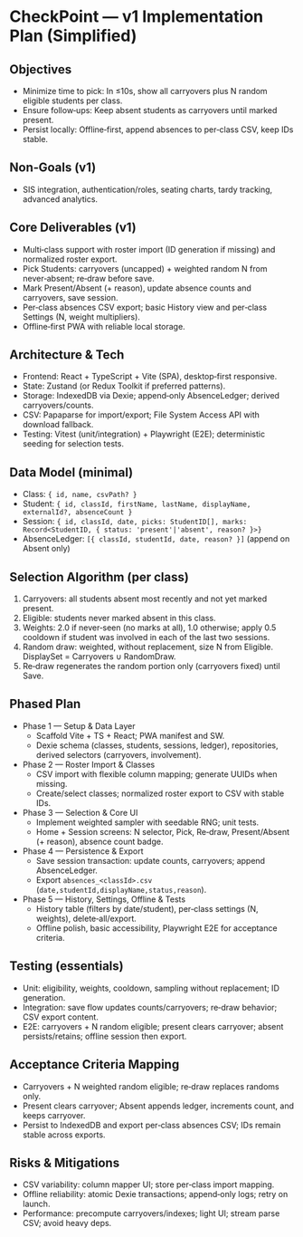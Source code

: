 # CheckPoint — v1 Implementation Plan (Simplified)

## Objectives
- Minimize time to pick: In ≤10s, show all carryovers plus N random eligible students per class.
- Ensure follow‑ups: Keep absent students as carryovers until marked present.
- Persist locally: Offline‑first, append absences to per‑class CSV, keep IDs stable.

## Non‑Goals (v1)
- SIS integration, authentication/roles, seating charts, tardy tracking, advanced analytics.

## Core Deliverables (v1)
- Multi‑class support with roster import (ID generation if missing) and normalized roster export.
- Pick Students: carryovers (uncapped) + weighted random N from never‑absent; re‑draw before save.
- Mark Present/Absent (+ reason), update absence counts and carryovers, save session.
- Per‑class absences CSV export; basic History view and per‑class Settings (N, weight multipliers).
- Offline‑first PWA with reliable local storage.

## Architecture & Tech
- Frontend: React + TypeScript + Vite (SPA), desktop‑first responsive.
- State: Zustand (or Redux Toolkit if preferred patterns).
- Storage: IndexedDB via Dexie; append‑only AbsenceLedger; derived carryovers/counts.
- CSV: Papaparse for import/export; File System Access API with download fallback.
- Testing: Vitest (unit/integration) + Playwright (E2E); deterministic seeding for selection tests.

## Data Model (minimal)
- Class: `{ id, name, csvPath? }`
- Student: `{ id, classId, firstName, lastName, displayName, externalId?, absenceCount }`
- Session: `{ id, classId, date, picks: StudentID[], marks: Record<StudentID, { status: 'present'|'absent', reason? }>} `
- AbsenceLedger: `[{ classId, studentId, date, reason? }]` (append on Absent only)

## Selection Algorithm (per class)
1. Carryovers: all students absent most recently and not yet marked present.
2. Eligible: students never marked absent in this class.
3. Weights: 2.0 if never‑seen (no marks at all), 1.0 otherwise; apply 0.5 cooldown if student was involved in each of the last two sessions.
4. Random draw: weighted, without replacement, size N from Eligible. DisplaySet = Carryovers ∪ RandomDraw.
5. Re‑draw regenerates the random portion only (carryovers fixed) until Save.

## Phased Plan
- Phase 1 — Setup & Data Layer
  - Scaffold Vite + TS + React; PWA manifest and SW.
  - Dexie schema (classes, students, sessions, ledger), repositories, derived selectors (carryovers, involvement).
- Phase 2 — Roster Import & Classes
  - CSV import with flexible column mapping; generate UUIDs when missing.
  - Create/select classes; normalized roster export to CSV with stable IDs.
- Phase 3 — Selection & Core UI
  - Implement weighted sampler with seedable RNG; unit tests.
  - Home + Session screens: N selector, Pick, Re‑draw, Present/Absent (+ reason), absence count badge.
- Phase 4 — Persistence & Export
  - Save session transaction: update counts, carryovers; append AbsenceLedger.
  - Export `absences_<classId>.csv` (`date,studentId,displayName,status,reason`).
- Phase 5 — History, Settings, Offline & Tests
  - History table (filters by date/student), per‑class settings (N, weights), delete‑all/export.
  - Offline polish, basic accessibility, Playwright E2E for acceptance criteria.

## Testing (essentials)
- Unit: eligibility, weights, cooldown, sampling without replacement; ID generation.
- Integration: save flow updates counts/carryovers; re‑draw behavior; CSV export content.
- E2E: carryovers + N random eligible; present clears carryover; absent persists/retains; offline session then export.

## Acceptance Criteria Mapping
- Carryovers + N weighted random eligible; re‑draw replaces randoms only.
- Present clears carryover; Absent appends ledger, increments count, and keeps carryover.
- Persist to IndexedDB and export per‑class absences CSV; IDs remain stable across exports.

## Risks & Mitigations
- CSV variability: column mapper UI; store per‑class import mapping.
- Offline reliability: atomic Dexie transactions; append‑only logs; retry on launch.
- Performance: precompute carryovers/indexes; light UI; stream parse CSV; avoid heavy deps.

